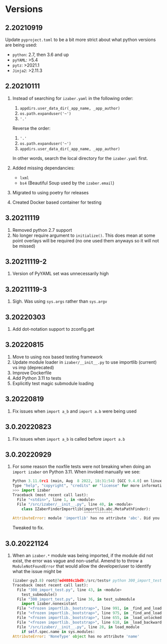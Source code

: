 # Versions

## 2.20210919

Update `pyproject.toml` to be a bit more strict about what python versions are being used:

- `python`: 2.7, then 3.6 and up
- `pyYAML`: >5.4
- `pytz`: >2021.1 
- `Jinja2`: >2.11.3

## 2.20210111

1. Instead of searching for `izaber.yaml` in the following order:
    1. `appdirs.user_data_dir(_app_name, _app_author)`
    2. `os.path.expanduser('~')`
    3. `'.'`

    Reverse the order:

    1. `'.'`
    2. `os.path.expanduser('~')`
    3. `appdirs.user_data_dir(_app_name, _app_author)`

    In other words, search the local directory for the `izaber.yaml` first.
2. Added missing dependancies:
    - `lxml`
    - `bs4` (Beautiful Soup used by the `izaber.email`)
3. Migrated to using poetry for releases
4. Created Docker based container for testing

## 3.20211119

1. Removed python 2.7 support
2. No longer require argument to `initialize()`. This does mean at some point overlays will be required (no one used them anyways so it will not be missed)


## 3.20211119-2

1. Version of PyYAML set was unnecessarily high

## 3.20211119-3

1. Sigh. Was using `sys.args` rather than `sys.argv`

## 3.20220303

1. Add dot-notation support to zconfig.get

## 3.20220815

1. Move to using nox based testing framework
2. Update module loader in `izaber/__init__.py` to use importlib (current) vs imp (deprecated)
3. Improve Dockerfile
4. Add Python 3.11 to tests
5. Explicitly test magic submodule loading

## 3.20220819

1. Fix issues when `import a_b` and `import a.b` were being used

## 3.0.20220823

1. Fix issues when `import a_b` is called before `import a.b`

## 3.0.20220929

1. For some reason the noxfile tests were not breaking when doing an `import izaber` on Python 3.11. When invoked manually we see:

    ```python
    Python 3.11.0rc1 (main, Aug  8 2022, 18:31:54) [GCC 9.4.0] on linux
    Type "help", "copyright", "credits" or "license" for more information.
    >>> import izaber
    Traceback (most recent call last):
      File "<stdin>", line 1, in <module>
      File "/src/izaber/__init__.py", line 40, in <module>
        class IZaberFinderImportlib(importlib.abc.MetaPathFinder):
                                    ^^^^^^^^^^^^^
    AttributeError: module 'importlib' has no attribute 'abc'. Did you mean: '_abc'?
    ```

    Tweaked to fix.

## 3.0.20221124

1. When an `izaber.*` module was being imported, if the module did not exist, the error was vague and non-useful. Amend to
    to throw a `ModuleNotFoundError` that would allow the developer/user to identify what the issue might be

    ```python
    (izaber-py3.8) root@7ed4086c1bd9:/src/tests# python 300_import_test.py
    Traceback (most recent call last):
      File "300_import_test.py", line 43, in <module>
        test_submodule()
      File "300_import_test.py", line 36, in test_submodule
        import izaber.nonexistant
      File "<frozen importlib._bootstrap>", line 991, in _find_and_load
      File "<frozen importlib._bootstrap>", line 975, in _find_and_load_unlocked
      File "<frozen importlib._bootstrap>", line 655, in _load_unlocked
      File "<frozen importlib._bootstrap>", line 618, in _load_backward_compatible
      File "/src/izaber/__init__.py", line 28, in load_module
        if self.spec.name in sys.modules:
    AttributeError: 'NoneType' object has no attribute 'name'
    ```

